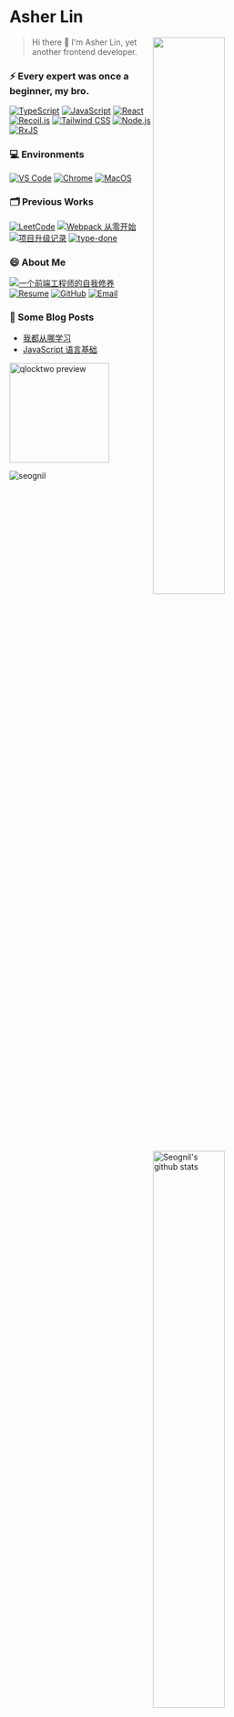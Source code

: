 # Asher Lin

<a href="https://profile.codersrank.io/user/seognil">
  <img width="50%" align="right" src="https://cr-skills-chart-widget.azurewebsites.net/api/api?username=seognil" />
</a>

<a href="https://github.com/seognil?tab=repositories&q=&type=source">
  <img width="50%" align="right" src="https://github-readme-stats.vercel.app/api?username=seognil&show_icons=true&hide_title=true" alt="Seognil's github stats" />
</a>

> Hi there 👋 I'm Asher Lin, yet another frontend developer.

### ⚡ Every expert was once a beginner, my bro.

[![TypeScript](https://img.shields.io/badge/TypeScript-007ACC?style=for-the-badge&logo=TypeScript&logoColor=ffffff)](https://jkchao.github.io/typescript-book-chinese/)
[![JavaScript](https://img.shields.io/badge/JavaScript-343434?style=for-the-badge&logo=JavaScript&logoColor=F7DF1E)](https://zh.javascript.info/)
[![React](https://img.shields.io/badge/React-23272F?style=for-the-badge&logo=React&logoColor=139EC9)](https://reactjs.org/)
[![Recoil.js](https://img.shields.io/badge/Recoil-3678E5?style=for-the-badge&logo=RxJS&logoColor=fff)](https://recoiljs.org/)
[![Tailwind CSS](https://img.shields.io/badge/Tailwind-38B2AC?style=for-the-badge&logo=Tailwind-CSS&logoColor=fff)](https://tailwindcss.com/)
[![Node.js](https://img.shields.io/badge/Node.js-339933?style=for-the-badge&logo=Node.js&logoColor=fff)](https://nodejs.org/api/)
[![RxJS](https://img.shields.io/badge/RxJS-D81B60?style=for-the-badge&logo=RxJS&logoColor=fff)](https://reactive.how/)

### 💻 Environments

[![VS Code](https://img.shields.io/badge/VS%20Code-007ACC?style=for-the-badge&logo=Visual-Studio-Code&logoColor=fff)](https://code.visualstudio.com/)
[![Chrome](https://img.shields.io/badge/Chrome-4285F4?style=for-the-badge&logo=Google-Chrome&logoColor=fff)](https://www.google.com/chrome/)
[![MacOS](https://img.shields.io/badge/MacOS-000000?style=for-the-badge&logo=Apple&logoColor=fff)](https://www.apple.com.cn/macbook-air/)

### 🗂️ Previous Works

[![LeetCode](https://img.shields.io/badge/LeetCode-f89f1b?style=for-the-badge)](https://github.com/seognil-study/leetcode)
[![Webpack 从零开始](https://img.shields.io/badge/Webpack%20从零开始-8dd6f9?style=for-the-badge)](https://github.com/seognil-study/webpack-playground)
[![项目升级记录](https://img.shields.io/badge/项目升级记录-764abc?style=for-the-badge)](https://github.com/seognil-study/multi-systems-demo)
[![type-done](https://img.shields.io/badge/type%20done-007ACC?style=for-the-badge)](https://www.npmjs.com/package/type-done)

### 😄 About Me

[![一个前端工程师的自我修养](https://img.shields.io/badge/一个前端工程师的自我修养-4285F4?style=for-the-badge&logo=write.as&logoColor=fff)](https://rualc.me/)
[![Resume](https://img.shields.io/badge/Resume-00A98F?style=for-the-badge&logo=About.me&logoColor=fff)](https://github.com/seognil/resume)
[![GitHub](https://img.shields.io/badge/seognil-181717?style=for-the-badge&logo=Github&logoColor=fff)](https://github.com/seognil)
[![Email](https://img.shields.io/badge/seognil@gmail.com-D14836?style=for-the-badge&logo=Gmail&logoColor=fff)](mailto:seognil@gmail.com)

### 📕 Some Blog Posts

- [我都从哪学习](https://rualc.me/study/where-do-i-learn-from/)
- [JavaScript 语言基础](https://rualc.me/cs/javascript-language-basic/)

<a href="https://seognil.github.io/qlocktwo/">
  <img src="https://github.com/seognil/qlocktwo/blob/master/demo-preview.png?raw=true" alt="qlocktwo preview" height="175px"/>
</a>

![seognil](https://komarev.com/ghpvc/?username=seognil&label=Visitors)

<!-- ↓ Dude, You are awesome -->
<!-- https://github.com/syfxlin/syfxlin -->
<!-- https://github.com/SukkaW/SukkaW -->
<!-- https://github.com/Armaldio/armaldio -->

<!-- https://shields.io/category/other -->
<!-- https://simpleicons.org/ -->
<!-- https://colorswall.com/ -->

<!-- <a href="http://motions.cat/top.html#0040"><img src="http://motions.cat/gif/nhn/0040.gif" alt="VR in the Dark!" height="195px" /></a> -->

<!-- <img src="https://github-readme-stats.vercel.app/api/top-langs/?username=seognil&theme=dracula&layout=compact&card_width=300" alt="Seognil's Top Langs" height="175px" /> -->
